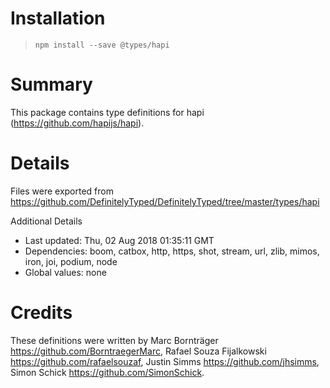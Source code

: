 # Installation
> `npm install --save @types/hapi`

# Summary
This package contains type definitions for hapi (https://github.com/hapijs/hapi).

# Details
Files were exported from https://github.com/DefinitelyTyped/DefinitelyTyped/tree/master/types/hapi

Additional Details
 * Last updated: Thu, 02 Aug 2018 01:35:11 GMT
 * Dependencies: boom, catbox, http, https, shot, stream, url, zlib, mimos, iron, joi, podium, node
 * Global values: none

# Credits
These definitions were written by Marc Bornträger <https://github.com/BorntraegerMarc>, Rafael Souza Fijalkowski <https://github.com/rafaelsouzaf>, Justin Simms <https://github.com/jhsimms>, Simon Schick <https://github.com/SimonSchick>.

